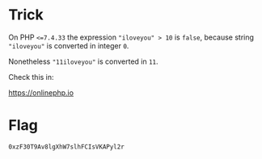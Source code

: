 # Trick

On PHP `<=7.4.33` the expression `"iloveyou" > 10` is `false`, because string `"iloveyou"` is converted in integer `0`.

Nonetheless `"11iloveyou"` is converted in `11`.

Check this in:

https://onlinephp.io

# Flag

```
0xzF30T9Av8lgXhW7slhFCIsVKAPyl2r
```
